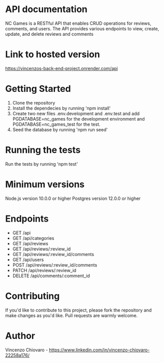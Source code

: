 # API documentation

NC Games is a RESTful API that enables CRUD operations for reviews, comments, and users. The API provides various endpoints to view, create, update, and delete reviews and comments

# Link to hosted version

https://vincenzos-back-end-project.onrender.com/api

# Getting Started

1. Clone the repository
2. Install the dependecies by running 'npm install'
3. Create two new files .env.development and .env.test
   and add PGDATABASE=nc_games for the development environment and
   PGDATABASE=nc_games_test for the test.
4. Seed the database by running 'npm run seed'

# Running the tests

Run the tests by running 'npm test'

# Minimum versions

Node.js version 10.0.0 or higher
Postgres version 12.0.0 or higher

# Endpoints

- GET /api
- GET /api/categories
- GET /api/reviews
- GET /api/reviews/:review_id
- GET /api/reviews/:review_id/comments
- GET /api/users
- POST /api/reviews/:review_id/comments
- PATCH /api/reviews/:review_id
- DELETE /api/comments/:comment_id

# Contributing

If you'd like to contribute to this project, please fork the repository and make changes as you'd like. Pull requests are warmly welcome.

# Author

Vincenzo Chiovaro - https://www.linkedin.com/in/vincenzo-chiovaro-22258a176/
